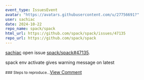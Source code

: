 ```yaml
---
event_type: IssuesEvent
avatar: "https://avatars.githubusercontent.com/u/27756691?"
user: sachiac
date: 2024-10-22
repo_name: spack/spack
html_url: https://github.com/spack/spack/issues/47135
repo_url: https://github.com/spack/spack
---
```


<a href='https://github.com/sachiac' target='_blank'>sachiac</a> open issue <a href='https://github.com/spack/spack/issues/47135' target='_blank'>spack/spack#47135</a>.

<p>spack env activate gives warning message on latest</p><small>### Steps to reproduce...</small><a href='https://github.com/spack/spack/issues/47135' target='_blank'>View Comment</a>